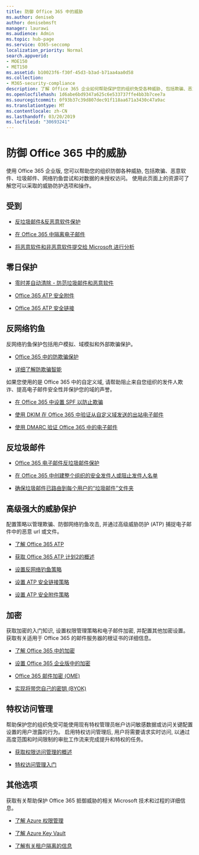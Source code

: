 ```yaml
---
title: 防御 Office 365 中的威胁
ms.author: deniseb
author: denisebmsft
manager: laurawi
ms.audience: Admin
ms.topic: hub-page
ms.service: O365-seccomp
localization_priority: Normal
search.appverid:
- MOE150
- MET150
ms.assetid: b10023f6-f30f-45d3-b3ad-b71aa4aa0d58
ms.collection:
- M365-security-compliance
description: 了解 Office 365 企业如何帮助保护您的组织免受各种威胁, 包括欺骗、恶意软件、垃圾邮件、网络钓鱼尝试和对数据的未授权访问。
ms.openlocfilehash: 1d6abe6bd9347a625c6e533737ffe4bb3b7cee7a
ms.sourcegitcommit: 0f93b37c39d807dec91f118aa671a3430c47a9ac
ms.translationtype: MT
ms.contentlocale: zh-CN
ms.lasthandoff: 03/20/2019
ms.locfileid: "30693241"
---
```

# <a name="protect-against-threats-in-office-365"></a>防御 Office 365 中的威胁

使用 Office 365 企业版, 您可以帮助您的组织防御各种威胁, 包括欺骗、恶意软件、垃圾邮件、网络钓鱼尝试和对数据的未授权访问。 使用此页面上的资源可了解您可以采取的威胁防护选项和操作。

## <a name="malware"></a>受到

- [反垃圾邮件&amp;反恶意软件保护](anti-spam-and-anti-malware-protection.md)
    
- [在 Office 365 中隔离电子邮件](quarantine-email-messages.md)
    
- [将恶意软件和非恶意软件提交给 Microsoft 进行分析](submitting-malware-and-non-malware-to-microsoft-for-analysis.md)

## <a name="zero-day-protection"></a>零日保护

- [零时差自动清除 - 防范垃圾邮件和恶意软件](zero-hour-auto-purge.md)

- [Office 365 ATP 安全附件](atp-safe-attachments.md)

- [Office 365 ATP 安全链接](atp-safe-links.md)

## <a name="anti-phishing"></a>反网络钓鱼

反网络钓鱼保护包括用户模拟、域模拟和外部欺骗保护。 

- [Office 365 中的防欺骗保护](anti-spoofing-protection.md)

- [详细了解防欺骗智能](learn-about-spoof-intelligence.md)

如果您使用的是 Office 365 中的自定义域, 请帮助阻止来自您组织的发件人欺诈、提高电子邮件安全性并保护您的域的声誉。
  
- [在 Office 365 中设置 SPF 以防止欺骗](set-up-spf-in-office-365-to-help-prevent-spoofing.md)
    
- [使用 DKIM 在 Office 365 中验证从自定义域发送的出站电子邮件](use-dkim-to-validate-outbound-email.md)
    
- [使用 DMARC 验证 Office 365 中的电子邮件](use-dmarc-to-validate-email.md)

## <a name="anti-spam"></a>反垃圾邮件

- [Office 365 电子邮件反垃圾邮件保护](anti-spam-protection.md)

- [在 Office 365 中创建整个组织的安全发件人或阻止发件人名单](create-organization-wide-safe-sender-or-blocked-sender-lists-in-office-365.md)

- [确保垃圾邮件已路由到每个用户的“垃圾邮件”文件夹](ensure-that-spam-is-routed-to-each-user-s-junk-email-folder.md)
  
    
## <a name="advanced-threat-protection"></a>高级强大的威胁保护

配置策略以管理欺骗、防御网络钓鱼攻击, 并通过高级威胁防护 (ATP) 捕捉电子邮件中的恶意 url 或文件。
  
- [了解 Office 365 ATP](office-365-atp.md)

- [获取 Office 365 ATP 计划2的概述](office-365-ti.md)
    
- [设置反网络钓鱼策略](set-up-anti-phishing-policies.md)
    
- [设置 ATP 安全链接策略](set-up-atp-safe-links-policies.md)
    
- [设置 ATP 安全附件策略](set-up-atp-safe-attachments-policies.md)
    
## <a name="encryption"></a>加密

获取加密的入门知识, 设置权限管理策略和电子邮件加密, 并配置其他加密设置。 获取有关适用于 Office 365 的邮件服务器的根证书的详细信息。
  
- [了解 Office 365 中的加密](encryption.md)
    
- [设置 Office 365 企业版中的加密](set-up-encryption.md)
    
- [Office 365 邮件加密 (OME)](ome.md)
    
- [实现将带您自己的密钥 (BYOK)](https://docs.microsoft.com/azure/key-vault/key-vault-hsm-protected-keys#implementing-bring-your-own-key-byok-for-azure-key-vault)
        
## <a name="privileged-access-management"></a>特权访问管理

帮助保护您的组织免受可能使用现有特权管理员帐户访问敏感数据或访问关键配置设置的用户泄露的行为。 启用特权访问管理后, 用户将需要请求实时访问, 以通过高度范围和时间限制的审批工作流来完成提升和特权的任务。
  
- [获取权限访问管理的概述](privileged-access-management-overview.md)
    
- [特权访问管理入门](privileged-access-management-configuration.md)

## <a name="additional-options"></a>其他选项

获取有关帮助保护 Office 365 抵御威胁的相关 Microsoft 技术和过程的详细信息。
  
- [了解 Azure 权限管理](https://docs.microsoft.com/information-protection/understand-explore/what-is-azure-rms)
    
- [了解 Azure Key Vault](https://docs.microsoft.com/azure/key-vault/)
    
- [了解有关租户隔离的信息](http://download.microsoft.com/download/3/F/0/3F0420A2-657B-44B6-B21E-D7BD98A94390/Tenant%20Isolation%20in%20Office%20365.pdf)
    


